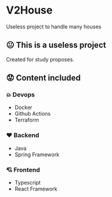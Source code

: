 # V2House
Useless project to handle many houses

## :neutral_face:	This is a useless project
Created for study proposes.

## :worried: Content included
### :boom: Devops
- Docker
- Github Actions
- Terraform
### :heart:	Backend
- Java
- Spring Framework
### :cupid:	Frontend
- Typescript
- React Framework
